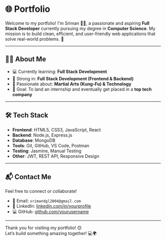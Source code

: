 # 🌐  Portfolio

Welcome to my portfolio! I'm Sriman 👨‍💻, a passionate and aspiring **Full Stack Developer** currently pursuing my degree in **Computer Science**. My mission is to build clean, efficient, and user-friendly web applications that solve real-world problems. 🚀

---

## 🧑‍💻 About Me

- 💻 Currently learning: **Full Stack Development**
- 🧠 Strong in: **Full Stack Development (Frontend & Backend)**
- 🥋 Passionate about: **Martial Arts (Kung-Fu) & Technology**
- 🎯 Goal: To land an internship and eventually get placed in a **top tech company**

---

## 🛠️ Tech Stack

- **Frontend**: HTML5, CSS3, JavaScript, React
- **Backend**: Node.js, Express.js
- **Database**: MongoDB
- **Tools**: Git, GitHub, VS Code, Postman
- **Testing**: Jasmine, Manual Testing
- **Other**: JWT, REST API, Responsive Design

---


## 📬 Contact Me

Feel free to connect or collaborate!

- 📧 Email: `srimandgl2004@gmail.com`
- 💼 LinkedIn: [linkedin.com/in/yourprofile](https://www.linkedin.com/in/srimanh)
- 💻 GitHub: [github.com/yourusername](https://github.com/srimanh)

---

Thank you for visiting my portfolio! 😊  
Let’s build something amazing together! 💻🌍
